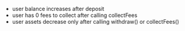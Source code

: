 - user balance increases after deposit
- user has 0 fees to collect after calling collectFees
- user assets decrease only after calling withdraw() or collectFees()